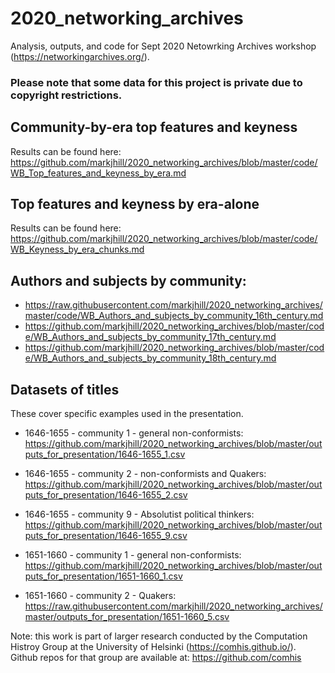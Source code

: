 # 2020_networking_archives
Analysis, outputs, and code for Sept 2020 Netowrking Archives workshop (https://networkingarchives.org/).

### Please note that some data for this project is private due to copyright restrictions.

## Community-by-era top features and keyness 

Results can be found here: https://github.com/markjhill/2020_networking_archives/blob/master/code/WB_Top_features_and_keyness_by_era.md

## Top features and keyness by era-alone

Results can be found here: https://github.com/markjhill/2020_networking_archives/blob/master/code/WB_Keyness_by_era_chunks.md

## Authors and subjects by community:

- https://raw.githubusercontent.com/markjhill/2020_networking_archives/master/code/WB_Authors_and_subjects_by_community_16th_century.md
- https://github.com/markjhill/2020_networking_archives/blob/master/code/WB_Authors_and_subjects_by_community_17th_century.md
- https://github.com/markjhill/2020_networking_archives/blob/master/code/WB_Authors_and_subjects_by_community_18th_century.md

## Datasets of titles 

These cover specific examples used in the presentation.

- 1646-1655 - community 1 - general non-conformists: https://github.com/markjhill/2020_networking_archives/blob/master/outputs_for_presentation/1646-1655_1.csv
- 1646-1655 - community 2 - non-conformists and Quakers: https://github.com/markjhill/2020_networking_archives/blob/master/outputs_for_presentation/1646-1655_2.csv
- 1646-1655 - community 9 - Absolutist political thinkers: https://github.com/markjhill/2020_networking_archives/blob/master/outputs_for_presentation/1646-1655_9.csv

- 1651-1660 - community 1 - general non-conformists: https://github.com/markjhill/2020_networking_archives/blob/master/outputs_for_presentation/1651-1660_1.csv
- 1651-1660 - community 2 - Quakers: https://raw.githubusercontent.com/markjhill/2020_networking_archives/master/outputs_for_presentation/1651-1660_5.csv

Note: this work is part of larger research conducted by the Computation Histroy Group at the University of Helsinki (https://comhis.github.io/). Github repos for that group are available at: https://github.com/comhis
